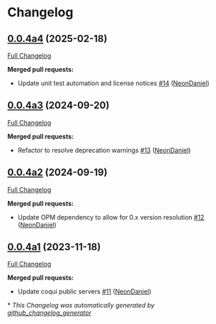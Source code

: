 # Changelog

## [0.0.4a4](https://github.com/NeonGeckoCom/neon-tts-plugin-coqui-remote/tree/0.0.4a4) (2025-02-18)

[Full Changelog](https://github.com/NeonGeckoCom/neon-tts-plugin-coqui-remote/compare/0.0.4a3...0.0.4a4)

**Merged pull requests:**

- Update unit test automation and license notices [\#14](https://github.com/NeonGeckoCom/neon-tts-plugin-coqui-remote/pull/14) ([NeonDaniel](https://github.com/NeonDaniel))

## [0.0.4a3](https://github.com/NeonGeckoCom/neon-tts-plugin-coqui-remote/tree/0.0.4a3) (2024-09-20)

[Full Changelog](https://github.com/NeonGeckoCom/neon-tts-plugin-coqui-remote/compare/0.0.4a2...0.0.4a3)

**Merged pull requests:**

- Refactor to resolve deprecation warnings [\#13](https://github.com/NeonGeckoCom/neon-tts-plugin-coqui-remote/pull/13) ([NeonDaniel](https://github.com/NeonDaniel))

## [0.0.4a2](https://github.com/NeonGeckoCom/neon-tts-plugin-coqui-remote/tree/0.0.4a2) (2024-09-19)

[Full Changelog](https://github.com/NeonGeckoCom/neon-tts-plugin-coqui-remote/compare/0.0.4a1...0.0.4a2)

**Merged pull requests:**

- Update OPM dependency to allow for 0.x version resolution [\#12](https://github.com/NeonGeckoCom/neon-tts-plugin-coqui-remote/pull/12) ([NeonDaniel](https://github.com/NeonDaniel))

## [0.0.4a1](https://github.com/NeonGeckoCom/neon-tts-plugin-coqui-remote/tree/0.0.4a1) (2023-11-18)

[Full Changelog](https://github.com/NeonGeckoCom/neon-tts-plugin-coqui-remote/compare/0.0.3...0.0.4a1)

**Merged pull requests:**

- Update coqui public servers [\#11](https://github.com/NeonGeckoCom/neon-tts-plugin-coqui-remote/pull/11) ([NeonDaniel](https://github.com/NeonDaniel))



\* *This Changelog was automatically generated by [github_changelog_generator](https://github.com/github-changelog-generator/github-changelog-generator)*
